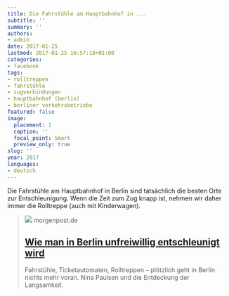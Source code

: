 ```yaml
---
title: Die Fahrstühle am Hauptbahnhof in ...
subtitle: ''
summary: ''
authors:
- admin
date: 2017-01-25
lastmod: 2017-01-25 16:57:18+01:00
categories:
- facebook
tags:
- rolltreppen
- fahrstühle
- zugverbindungen
- hauptbahnhof (berlin)
- berliner verkehrsbetriebe
featured: false
image:
  placement: 1
  caption: ''
  focal_point: Smart
  preview_only: true
slug: ''
year: 2017
languages:
- deutsch
---
```


Die Fahrstühle am Hauptbahnhof in Berlin sind tatsächlich die besten Orte zur Entschleunigung. Wenn die Zeit zum Zug knapp ist, nehmen wir daher immer die Rolltreppe (auch mit Kinderwagen).
> [![](https://img.sparknews.funkemedien.de/209266755/209266755_1507198356_v4_3_800.jpeg)](http://www.morgenpost.de/kolumne/Zwischenmenschlich/article209386777/Die-Entdeckung-der-Langsamkeit.html)
> morgenpost.de
> ## [Wie man in Berlin unfreiwillig entschleunigt wird](http://www.morgenpost.de/kolumne/Zwischenmenschlich/article209386777/Die-Entdeckung-der-Langsamkeit.html)
>
>Fahrstühle, Ticketautomaten, Rolltreppen – plötzlich geht in Berlin nichts mehr voran. Nina Paulsen und die Entdeckung der Langsamkeit.
